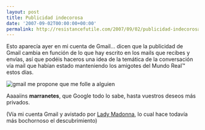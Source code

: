 ```yaml
---
layout: post
title: Publicidad indecorosa
date: '2007-09-02T00:00:00+00:00'
permalink: http://resistancefutile.com/2007/09/02/publicidad-indecorosa/
---
```

Esto aparecía ayer en mi cuenta de Gmail... dicen que la publicidad de Gmail cambia en función de lo que hay escrito en los mails que recibes y envías, así que podéis haceros una idea de la temática de la conversación vía mail que habían estado manteniendo los amigotes del Mundo Real&trade; estos días. 

<img src='http://resistancefutile.com/wp-content/zz019a1636.png' class="centro_borde" alt='gmail me propone que me folle a alguien' />

Aaaaiins <strong>marranetes</strong>, que Google todo lo sabe, hasta vuestros deseos más privados.

(Vía mi cuenta Gmail y avistado por <a href="http://childrenatyourfeet.com">Lady Madonna</a>, lo cual hace todavía más bochornoso el descubrimiento)
